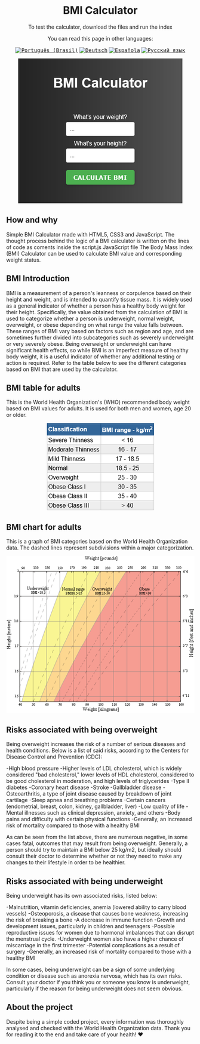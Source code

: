 <div align="center">
    <h1> BMI Calculator </h1>
</div>
<p align='center'>
To test the calculator, download the files and run the index
</p>
<p align='center'>
You can read this page in other languages:
</p>

<div align="center">

<kbd>[<img title="Português (Brasil)" alt="Português (Brasil)" src="https://cdn.statically.io/gh/hjnilsson/country-flags/master/svg/br.svg" width="22">](translations/README.pt_br.md)</kbd>
<kbd>[<img title="Deutsch" alt="Deutsch" src="https://cdn.statically.io/gh/hjnilsson/country-flags/master/svg/de.svg" width="22">](translations/README.de.md)</kbd>
<kbd>[<img title="Española" alt="Española" src="https://cdn.statically.io/gh/hjnilsson/country-flags/master/svg/es.svg" width="22">](translations/README.es.md)</kbd>
<kbd>[<img title="Русский язык" alt="Русский язык" src="https://cdn.statically.io/gh/hjnilsson/country-flags/master/svg/ru.svg" width="22">](translations/README.ru.md)</kbd>

</div>

<p align="center">
  <img src="assets\BMI.png" alt="BMI Calculator">
</p>

## How and why

Simple BMI Calculator made with HTML5, CSS3 and JavaScript.
The thought process behind the logic of a BMI calculator is written on the lines of code as coments inside the script.js JavaScript file
The Body Mass Index (BMI) Calculator can be used to calculate BMI value and corresponding weight status.

## BMI Introduction

BMI is a measurement of a person's leanness or corpulence based on their height and weight, and is intended to quantify tissue mass. It is widely used as a general indicator of whether a person has a healthy body weight for their height. Specifically, the value obtained from the calculation of BMI is used to categorize whether a person is underweight, normal weight, overweight, or obese depending on what range the value falls between. These ranges of BMI vary based on factors such as region and age, and are sometimes further divided into subcategories such as severely underweight or very severely obese. Being overweight or underweight can have significant health effects, so while BMI is an imperfect measure of healthy body weight, it is a useful indicator of whether any additional testing or action is required. Refer to the table below to see the different categories based on BMI that are used by the calculator.

## BMI table for adults

This is the World Health Organization's (WHO) recommended body weight based on BMI values for adults. It is used for both men and women, age 20 or older.

<p align="center">
  <img src="assets\BMItable.png" alt="BMI Table">
</p>

## BMI chart for adults

This is a graph of BMI categories based on the World Health Organization data. The dashed lines represent subdivisions within a major categorization.

<p align="center">
  <img src="assets\BMIchart.png" alt="BMI Table">
</p>

## Risks associated with being overweight

Being overweight increases the risk of a number of serious diseases and health conditions. Below is a list of said risks, according to the Centers for Disease Control and Prevention (CDC):

-High blood pressure
-Higher levels of LDL cholesterol, which is widely considered "bad cholesterol," lower levels of HDL cholesterol, considered to be good cholesterol in moderation, and high levels of triglycerides
-Type II diabetes
-Coronary heart disease
-Stroke
-Gallbladder disease
-Osteoarthritis, a type of joint disease caused by breakdown of joint cartilage
-Sleep apnea and breathing problems
-Certain cancers (endometrial, breast, colon, kidney, gallbladder, liver)
-Low quality of life
-Mental illnesses such as clinical depression, anxiety, and others
-Body pains and difficulty with certain physical functions
-Generally, an increased risk of mortality compared to those with a healthy BMI

As can be seen from the list above, there are numerous negative, in some cases fatal, outcomes that may result from being overweight. Generally, a person should try to maintain a BMI below 25 kg/m2, but ideally should consult their doctor to determine whether or not they need to make any changes to their lifestyle in order to be healthier.

## Risks associated with being underweight

Being underweight has its own associated risks, listed below:

-Malnutrition, vitamin deficiencies, anemia (lowered ability to carry blood vessels)
-Osteoporosis, a disease that causes bone weakness, increasing the risk of breaking a bone
-A decrease in immune function
-Growth and development issues, particularly in children and teenagers
-Possible reproductive issues for women due to hormonal imbalances that can disrupt the menstrual cycle. -Underweight women also have a higher chance of miscarriage in the first trimester
-Potential complications as a result of surgery
-Generally, an increased risk of mortality compared to those with a healthy BMI

In some cases, being underweight can be a sign of some underlying condition or disease such as anorexia nervosa, which has its own risks. Consult your doctor if you think you or someone you know is underweight, particularly if the reason for being underweight does not seem obvious.

## About the project

Despite being a simple coded project, every information was thoroughly analysed and checked with the World Health Organization data. Thank you for reading it to the end and take care of your health! :heart:
